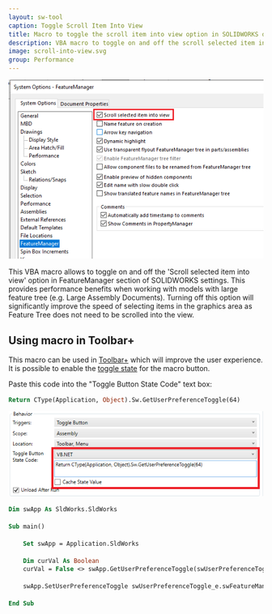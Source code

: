 ```yaml
---
layout: sw-tool
caption: Toggle Scroll Item Into View
title: Macro to toggle the scroll item into view option in SOLIDWORKS documents
description: VBA macro to toggle on and off the scroll selected item into view option in SOLIDWORKS FeatureManager settings
image: scroll-into-view.svg
group: Performance
---
```

![Scroll selected item into view option in SOLIDWORKS settings](solidworks-feature-manager-settings.png)

This VBA macro allows to toggle on and off the 'Scroll selected item into view' option in FeatureManager section of SOLIDWORKS settings. This provides performance benefits when working with models with large feature tree (e.g. Large Assembly Documents). Turning off this option will significantly improve the speed of selecting items in the graphics area as Feature Tree does not need to be scrolled into the view.

## Using macro in Toolbar+

This macro can be used in [Toolbar+](https://cadplus.xarial.com/toolbar/) which will improve the user experience. It is possible to enable the [toggle state](https://cadplus.xarial.com/toolbar/configuration/toggles/) for the macro button.

Paste this code into the "Toggle Button State Code" text box:

~~~ vb
Return CType(Application, Object).Sw.GetUserPreferenceToggle(64)
~~~

![Code for handling the state of the toggle button](toggle-state-code.png)

~~~ vb
Dim swApp As SldWorks.SldWorks

Sub main()

    Set swApp = Application.SldWorks
    
    Dim curVal As Boolean
    curVal = False <> swApp.GetUserPreferenceToggle(swUserPreferenceToggle_e.swFeatureManagerEnsureVisible)
    
    swApp.SetUserPreferenceToggle swUserPreferenceToggle_e.swFeatureManagerEnsureVisible, Not curVal
    
End Sub
~~~

